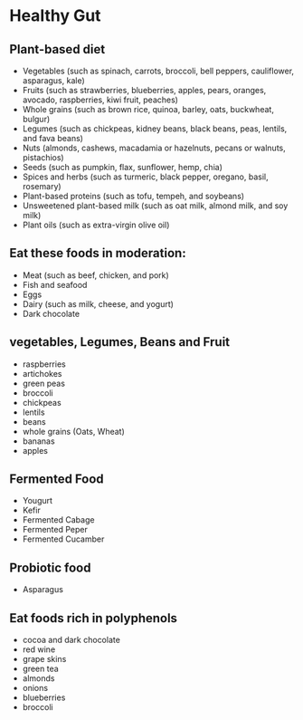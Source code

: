 # Healthy Gut

## Plant-based diet 
- Vegetables (such as spinach, carrots, broccoli, bell peppers, cauliflower, asparagus, kale)
- Fruits (such as strawberries, blueberries, apples, pears, oranges, avocado, raspberries, kiwi fruit, peaches)
- Whole grains (such as brown rice, quinoa, barley, oats, buckwheat, bulgur)
- Legumes (such as chickpeas, kidney beans, black beans, peas, lentils, and fava beans)
- Nuts (almonds, cashews, macadamia or hazelnuts, pecans or walnuts, pistachios)
- Seeds (such as pumpkin, flax, sunflower, hemp, chia)
- Spices and herbs (such as turmeric, black pepper, oregano, basil, rosemary)
- Plant-based proteins (such as tofu, tempeh, and soybeans)
- Unsweetened plant-based milk (such as oat milk, almond milk, and soy milk) 
- Plant oils (such as extra-virgin olive oil)

## Eat these foods in moderation: 
- Meat (such as beef, chicken, and pork)
- Fish and seafood
- Eggs
- Dairy (such as milk, cheese, and yogurt)
- Dark chocolate

## vegetables, Legumes, Beans and Fruit

- raspberries
- artichokes
- green peas
- broccoli
- chickpeas
- lentils
- beans
- whole grains (Oats, Wheat)
- bananas
- apples

## Fermented Food

- Yougurt
- Kefir
- Fermented Cabage
- Fermented Peper
- Fermented Cucamber

## Probiotic food
- Asparagus

## Eat foods rich in polyphenols

- cocoa and dark chocolate
- red wine
- grape skins
- green tea
- almonds
- onions
- blueberries
- broccoli


